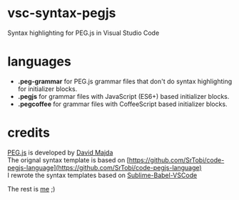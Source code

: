 # vsc-syntax-pegjs

Syntax highlighting for PEG.js in Visual Studio Code

# languages

- __.peg-grammar__ for PEG.js grammar files that don't do syntax highlighting for initializer blocks.
- __.pegjs__ for grammar files with JavaScript (ES6+) based initializer blocks.
- __.pegcoffee__ for grammar files with CoffeeScript based initializer blocks.

# credits

[PEG.js](https://github.com/pegjs/pegjs) is developed by [David Majda](https://majda.cz/)<br />
The orignal syntax template is based on [https://github.com/SrTobi/code-pegjs-language](https://github.com/SrTobi/code-pegjs-language)<br />
I rewrote the syntax templates based on [Sublime-Babel-VSCode](https://github.com/joshpeng/Sublime-Babel-VSCode)

The rest is [me](https://github.com/futagoza) ;)
